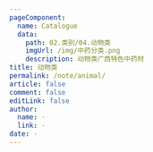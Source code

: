 ```yaml
---
pageComponent: 
  name: Catalogue
  data: 
    path: 02.类别/04.动物类
    imgUrl: /img/中药分类.png
    description: 动物类广西特色中药材
title: 动物类
permalink: /note/animal/
article: false
comment: false
editLink: false
author: 
  name: ·
  link: ·
date: ·
---
```

